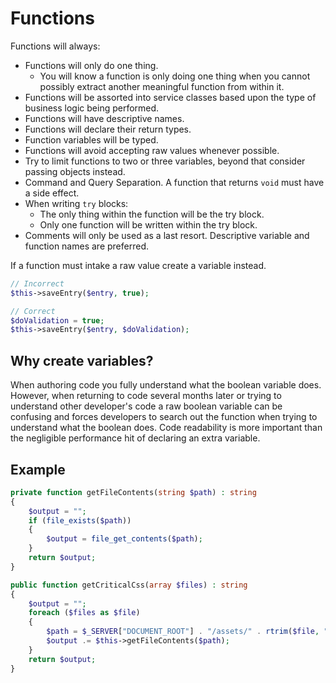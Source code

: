 # Functions

Functions will always:

- Functions will only do one thing.
    - You will know a function is only doing one thing when you cannot possibly extract another meaningful function from within it.
- Functions will be assorted into service classes based upon the type of business logic being performed.
- Functions will have descriptive names.
- Functions will declare their return types.
- Function variables will be typed.
- Functions will avoid accepting raw values whenever possible.
- Try to limit functions to two or three variables, beyond that consider passing objects instead.
- Command and Query Separation. A function that returns `void` must have a side effect.
- When writing `try` blocks:
    - The only thing within the function will be the try block.
    - Only one function will be written within the try block.
- Comments will only be used as a last resort. Descriptive variable and function names are preferred.

If a function must intake a raw value create a variable instead.

```php
// Incorrect
$this->saveEntry($entry, true);

// Correct
$doValidation = true;
$this->saveEntry($entry, $doValidation);
```

## Why create variables?

When authoring code you fully understand what the boolean variable does. However, when returning to code several months later or trying to understand other developer's code a raw boolean variable can be confusing and forces developers to search out the function when trying to understand what the boolean does. Code readability is more important than the negligible performance hit of declaring an extra variable.

## Example

```php
private function getFileContents(string $path) : string
{
    $output = "";
    if (file_exists($path))
    {
        $output = file_get_contents($path);
    }
    return $output;
}

public function getCriticalCss(array $files) : string
{
    $output = "";
    foreach ($files as $file)
    {
        $path = $_SERVER["DOCUMENT_ROOT"] . "/assets/" . rtrim($file, ".css") . ".css";
        $output .= $this->getFileContents($path);
    }
    return $output;
}
```